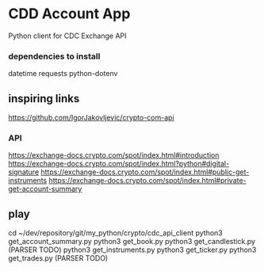 # CDD Account App #
Python client for CDC Exchange API

### dependencies to install ###
datetime
requests
python-dotenv

## inspiring links ##
https://github.com/IgorJakovljevic/crypto-com-api

### API ###
https://exchange-docs.crypto.com/spot/index.html#introduction
https://exchange-docs.crypto.com/spot/index.html?python#digital-signature
https://exchange-docs.crypto.com/spot/index.html#public-get-instruments
https://exchange-docs.crypto.com/spot/index.html#private-get-account-summary

## play ##
cd ~/dev/repository/git/my_python/crypto/cdc_api_client
python3 get_account_summary.py
python3 get_book.py
python3 get_candlestick.py (PARSER TODO)
python3 get_instruments.py
python3 get_ticker.py
python3 get_trades.py (PARSER TODO)

